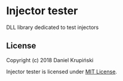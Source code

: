 # Injector tester

DLL library dedicated to test injectors


## License

Copyright (c) 2018 Daniel Krupiński

Injector tester is licensed under [MIT License](LICENSE).
